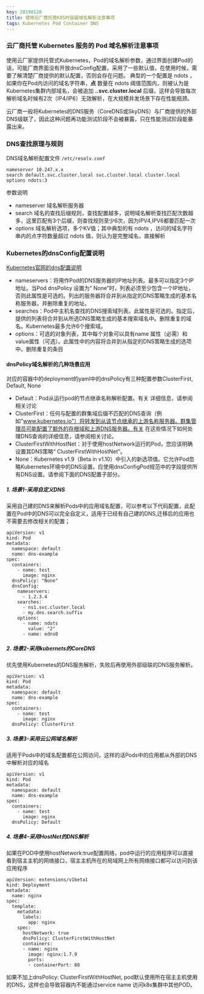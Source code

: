 ```yaml
---
key: 20190128
title: 使用云厂商托管K8S时容器域名解析注意事项
tags: Kubernetes Pod Container DNS
---
```


### 云厂商托管 Kubernetes 服务的 Pod 域名解析注意事项
使用云厂家提供托管式Kubernetes，Pod的域名解析参数，通过界面创建Pod的话，可能厂商界面没有开放dnsConfig配置，采用了一些默认值，在使用时候，需要了解清楚厂商提供的默认配置，否则会存在问题。
典型的一个配置是 ndots ，如果你在Pod内访问的域名字符串，**点** 数量在 ndots 阈值范围内，则被认为是Kubernetes集群内部域名，会被追加 **.<namespace>.svc.cluster.local** 后缀，这样会导致每次解析域名时候有2次（IP4/IP6）无效解析，在大规模并发场景下存在性能瓶颈。

云厂商一般将Kubernetes的DNS服务（CoreDNS或SkyDNS）与厂商提供的外部DNS级联了，因此这种问题再功能测试阶段不会被暴露，只在性能测试阶段能暴露出来。
<!--more-->

### DNS查找原理与规则
DNS域名解析配置文件 ```/etc/resolv.conf```

```
nameserver 10.247.x.x
search default.svc.cluster.local svc.cluster.local cluster.local
options ndots:3
```

参数说明
- nameserver 域名解析服务器
- search 域名的查找后缀规则，查找配置越多，说明域名解析查找匹配次数越多，这里匹配有3个后缀，则查找规则至少6次，因为IPV4,IPV6都要匹配一次
- options 域名解析选项，多个KV值；其中典型的有 ndots ，访问的域名字符串内的点字符数量超过 ndots 值，则认为是完整域名，直接解析

### Kubernetes的dnsConfig配置说明
[Kubernetes官网的dns配置说明](https://kubernetes.io/docs/concepts/services-networking/dns-pod-service/)

- nameservers：将用作Pod的DNS服务器的IP地址列表。最多可以指定3个IP地址。当Pod dnsPolicy 设置为“ None”时，列表必须至少包含一个IP地址，否则此属性是可选的。列出的服务器将合并到从指定的DNS策略生成的基本名称服务器，并删除重复的地址。
- searches：Pod中主机名查找的DNS搜索域列表。此属性是可选的。指定后，提供的列表将合并到从所选DNS策略生成的基本搜索域名中。删除重复的域名。Kubernetes最多允许6个搜索域。
- options：可选的对象列表，其中每个对象可以具有name 属性（必需）和value属性（可选）。此属性中的内容将合并到从指定的DNS策略生成的选项中。删除重复的条目

#### dnsPolicy域名解析的几种场景应用
对应的容器中的deployment的yaml中的dnsPolicy有三种配置参数ClusterFirst, Default, None
- Default：Pod从运行pod的节点继承名称解析配置。有关 详细信息，请参阅相关讨论
- ClusterFirst：任何与配置的群集域后缀不匹配的DNS查询（例如"www.kubernetes.io"）将转发到从该节点继承的上游名称服务器。群集管理员可能配置了额外的存根域和上游DNS服务器。有关 在这些情况下如何处理DNS查询的详细信息，请参阅相关讨论。
- ClusterFirstWithHostNet：对于使用hostNetwork运行的Pod，您应该明确设置其DNS策略“ ClusterFirstWithHostNet”。
- None：Kubernetes v1.9（Beta in v1.10）中引入的新选项值。它允许Pod忽略Kubernetes环境中的DNS设置。应使用dnsConfigPod规范中的字段提供所有DNS设置。请参阅下面的DNS配置子部分。

##### 1. 场景1-采用自定义DNS

采用自己建的DNS来解析Pods中的应用域名配置，可以参考以下代码配置，此配置在Pod中的DNS可以完全自定义，适用于已经有自己建的DNS,迁移后的应用也不需要去修改相关的配置；

```
apiVersion: v1
kind: Pod
metadata:
  namespace: default
  name: dns-example
spec:
  containers:
    - name: test
      image: nginx
  dnsPolicy: "None"
  dnsConfig:
    nameservers:
      - 1.2.3.4
    searches:
      - ns1.svc.cluster.local
      - my.dns.search.suffix
    options:
      - name: ndots
        value: "2"
      - name: edns0
```

##### 2. 场景2-采用kubernets的CoreDNS

优先使用Kubernetes的DNS服务解析，失败后再使用外部级联的DNS服务解析。

```
apiVersion: v1
kind: Pod
metadata:
  namespace: default
  name: dns-example
spec:
  containers:
    - name: test
      image: nginx
  dnsPolicy: ClusterFirst
```

##### 3. 场景3-采用云公网域名解析

适用于Pods中的域名配置都在公网访问，这样的话Pods中的应用都从外部的DNS中解析对应的域名

```
apiVersion: v1
kind: Pod
metadata:
  namespace: default
  name: dns-example
spec:
  containers:
    - name: test
      image: nginx
  dnsPolicy: Default
```

##### 4. 场景4-采用HostNet的DNS解析

如果在POD中使用hostNetwork:true配置网络，pod中运行的应用程序可以直接看到宿主主机的网络接口，宿主主机所在的局域网上所有网络接口都可以访问到该应用程序

```
apiVersion: extensions/v1beta1
kind: Deployment
metadata:
  name: nginx
spec:
  template:
    metadata:
      labels:
        app: nginx
    spec:
      hostNetwork: true
      dnsPolicy: ClusterFirstWithHostNet
      containers:
      - name: nginx
        image: nginx:1.7.9
        ports:
        - containerPort: 80
```

如果不加上dnsPolicy: ClusterFirstWithHostNet, pod默认使用所在宿主主机使用的DNS，这样也会导致容器内不能通过service name 访问k8s集群中其他POD。